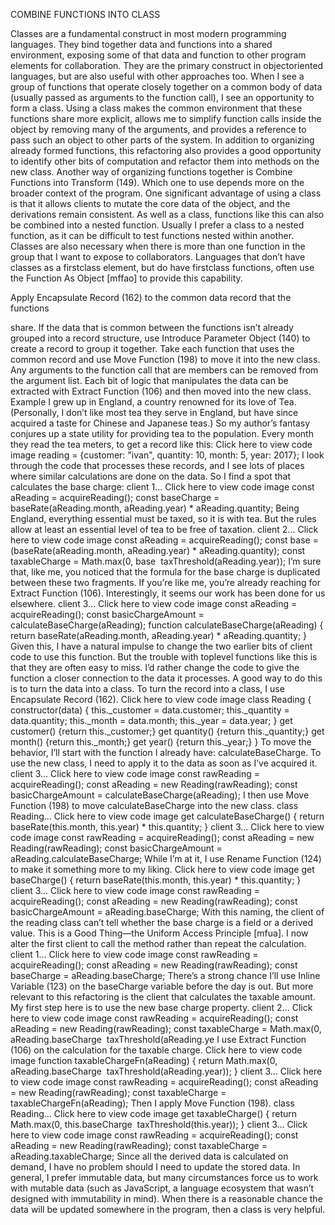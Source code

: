 
COMBINE FUNCTIONS INTO CLASS
<!-- Motivation
--------------------------------------------------------------------------------
--------------------------------------------------------------------------------
--------------------------------------------------------------------------------
-------------------------------------------------------------------------------- -->
Classes are a fundamental construct in most modern programming languages. They
bind together data and functions into a shared environment, exposing some of that data
and function to other program elements for collaboration. They are the primary
construct in object­oriented languages, but are also useful with other approaches too.
When I see a group of functions that operate closely together on a common body of data
(usually passed as arguments to the function call), I see an opportunity to form a class.
Using a class makes the common environment that these functions share more explicit,
allows me to simplify function calls inside the object by removing many of the
arguments, and provides a reference to pass such an object to other parts of the system.
In addition to organizing already formed functions, this refactoring also provides a
good opportunity to identify other bits of computation and refactor them into methods
on the new class.
Another way of organizing functions together is Combine Functions into Transform
(149). Which one to use depends more on the broader context of the program. One
significant advantage of using a class is that it allows clients to mutate the core data of
the object, and the derivations remain consistent.
As well as a class, functions like this can also be combined into a nested function.
Usually I prefer a class to a nested function, as it can be difficult to test functions nested
within another. Classes are also necessary when there is more than one function in the
group that I want to expose to collaborators.
Languages that don’t have classes as a first­class element, but do have first­class
functions, often use the Function As Object [mf­fao] to provide this capability.
<!-- <!-- Mechanics
..........................................................................
..........................................................................
..........................................................................
..........................................................................
..........................................................................

 -->Apply Encapsulate Record (162) to the common data record that the functions
share.
If the data that is common between the functions isn’t already grouped into a record
structure, use Introduce Parameter Object (140) to create a record to group it
together.
Take each function that uses the common record and use Move Function (198) to
move it into the new class.
Any arguments to the function call that are members can be removed from the
argument list.
Each bit of logic that manipulates the data can be extracted with Extract Function
(106) and then moved into the new class.
Example
I grew up in England, a country renowned for its love of Tea. (Personally, I don’t like
most tea they serve in England, but have since acquired a taste for Chinese and
Japanese teas.) So my author’s fantasy conjures up a state utility for providing tea to
the population. Every month they read the tea meters, to get a record like this:
Click here to view code image
reading = {customer: "ivan", quantity: 10, month: 5, year: 2017};
I look through the code that processes these records, and I see lots of places where
similar calculations are done on the data. So I find a spot that calculates the base
charge:
client 1…
Click here to view code image
const aReading = acquireReading();
const baseCharge = baseRate(aReading.month, aReading.year) * aReading.quantity;
Being England, everything essential must be taxed, so it is with tea. But the rules allow
at least an essential level of tea to be free of taxation.
client 2…
Click here to view code image
const aReading = acquireReading();
const base = (baseRate(aReading.month, aReading.year) * aReading.quantity);
const taxableCharge = Math.max(0, base ­ taxThreshold(aReading.year));
I’m sure that, like me, you noticed that the formula for the base charge is duplicated
between these two fragments. If you’re like me, you’re already reaching for Extract
Function (106). Interestingly, it seems our work has been done for us elsewhere.
client 3…
Click here to view code image
const aReading = acquireReading();
const basicChargeAmount = calculateBaseCharge(aReading);
function calculateBaseCharge(aReading) {
return baseRate(aReading.month, aReading.year) * aReading.quantity;
}
Given this, I have a natural impulse to change the two earlier bits of client code to use
this function. But the trouble with top­level functions like this is that they are often easy
to miss. I’d rather change the code to give the function a closer connection to the data it
processes. A good way to do this is to turn the data into a class.
To turn the record into a class, I use Encapsulate Record (162).
Click here to view code image
class Reading {
constructor(data) {
this._customer = data.customer;
this._quantity = data.quantity;
this._month = data.month;
this._year = data.year;
}
get customer() {return this._customer;}
get quantity() {return this._quantity;}
get month() {return this._month;}
get year() {return this._year;}
}
To move the behavior, I’ll start with the function I already have:
calculateBaseCharge. To use the new class, I need to apply it to the data as soon as
I’ve acquired it.
client 3…
Click here to view code image
const rawReading = acquireReading();
const aReading = new Reading(rawReading);
const basicChargeAmount = calculateBaseCharge(aReading);
I then use Move Function (198) to move calculateBaseCharge into the new class.
class Reading…
Click here to view code image
get calculateBaseCharge() {
return baseRate(this.month, this.year) * this.quantity;
}
client 3…
Click here to view code image
const rawReading = acquireReading();
const aReading = new Reading(rawReading);
const basicChargeAmount = aReading.calculateBaseCharge;
While I’m at it, I use Rename Function (124) to make it something more to my liking.
Click here to view code image
get baseCharge() {
return baseRate(this.month, this.year) * this.quantity;
}
client 3…
Click here to view code image
const rawReading = acquireReading();
const aReading = new Reading(rawReading);
const basicChargeAmount = aReading.baseCharge;
With this naming, the client of the reading class can’t tell whether the base charge is a
field or a derived value. This is a Good Thing—the Uniform Access Principle [mf­ua].
I now alter the first client to call the method rather than repeat the calculation.
client 1…
Click here to view code image
const rawReading = acquireReading();
const aReading = new Reading(rawReading);
const baseCharge = aReading.baseCharge;
There’s a strong chance I’ll use Inline Variable (123) on the baseCharge variable
before the day is out. But more relevant to this refactoring is the client that calculates
the taxable amount. My first step here is to use the new base charge property.
client 2…
Click here to view code image
const rawReading = acquireReading();
const aReading = new Reading(rawReading);
const taxableCharge = Math.max(0, aReading.baseCharge ­ taxThreshold(aReading.ye
I use Extract Function (106) on the calculation for the taxable charge.
Click here to view code image
function taxableChargeFn(aReading) {
return Math.max(0, aReading.baseCharge ­ taxThreshold(aReading.year));
}
client 3…
Click here to view code image
const rawReading = acquireReading();
const aReading = new Reading(rawReading);
const taxableCharge = taxableChargeFn(aReading);
Then I apply Move Function (198).
class Reading…
Click here to view code image
get taxableCharge() {
return Math.max(0, this.baseCharge ­ taxThreshold(this.year));
}
client 3…
Click here to view code image
const rawReading = acquireReading();
const aReading = new Reading(rawReading);
const taxableCharge = aReading.taxableCharge;
Since all the derived data is calculated on demand, I have no problem should I need to
update the stored data. In general, I prefer immutable data, but many circumstances
force us to work with mutable data (such as JavaScript, a language ecosystem that
wasn’t designed with immutability in mind). When there is a reasonable chance the
data will be updated somewhere in the program, then a class is very helpful.